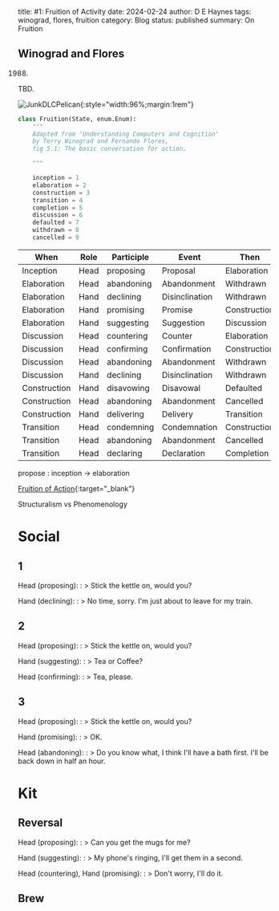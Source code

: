 title: #1: Fruition of Activity
date: 2024-02-24
author: D E Haynes
tags: winograd, flores, fruition
category: Blog
status: published
summary: On Fruition

Winograd and Flores
-------------------

1988.

TBD.

![JunkDLCPelican]({static}/img/UCAC_fig5-1.png){:style="width:96%;margin:1rem"}

```python
class Fruition(State, enum.Enum):
    """
    Adapted from 'Understanding Computers and Cognition'
    by Terry Winograd and Fernando Flores,
    fig 5.1: The basic conversation for action.

    """

    inception = 1
    elaboration = 2
    construction = 3
    transition = 4
    completion = 5
    discussion = 6
    defaulted = 7
    withdrawn = 8
    cancelled = 9
```

| When          | Role  | Participle    | Event         | Then          |
|---------------|-------|---------------|---------------|---------------|
| Inception     | Head  | proposing     | Proposal      | Elaboration   |
| Elaboration   | Head  | abandoning    | Abandonment   | Withdrawn     |
| Elaboration   | Hand  | declining     | Disinclination| Withdrawn     |
| Elaboration   | Hand  | promising     | Promise       | Construction  |
| Elaboration   | Hand  | suggesting    | Suggestion    | Discussion    |
| Discussion    | Head  | countering    | Counter       | Elaboration   |
| Discussion    | Head  | confirming    | Confirmation  | Construction  |
| Discussion    | Head  | abandoning    | Abandonment   | Withdrawn     |
| Discussion    | Hand  | declining     | Disinclination| Withdrawn     |
| Construction  | Hand  | disavowing    | Disavowal     | Defaulted     |
| Construction  | Head  | abandoning    | Abandonment   | Cancelled     |
| Construction  | Hand  | delivering    | Delivery      | Transition    |
| Transition    | Head  | condemning    | Condemnation  | Construction  |
| Transition    | Head  | abandoning    | Abandonment   | Cancelled     |
| Transition    | Head  | declaring     | Declaration   | Completion    |

propose
:   inception -> elaboration

[Fruition of Action]({static}/doc/fruition_of_action.pdf){:target="_blank"}

Structuralism vs Phenomenology

Social
======

1
-

Head (proposing):
: > Stick the kettle on, would you?

Hand (declining):
: > No time, sorry. I'm just about to leave for my train.

2
-

Head (proposing):
: > Stick the kettle on, would you?

Hand (suggesting):
: > Tea or Coffee?

Head (confirming):
: > Tea, please.

3
-

Head (proposing):
: > Stick the kettle on, would you?

Hand (promising):
: > OK.

Head (abandoning):
: > Do you know what, I think I'll have a bath first. I'll be back down in half an hour.

Kit
===

Reversal
--------

Head (proposing):
: > Can you get the mugs for me?

Hand (suggesting):
: > My phone's ringing, I'll get them in a second.

Head (countering), Hand (promising):
: > Don't worry, I'll do it.

Brew
----
